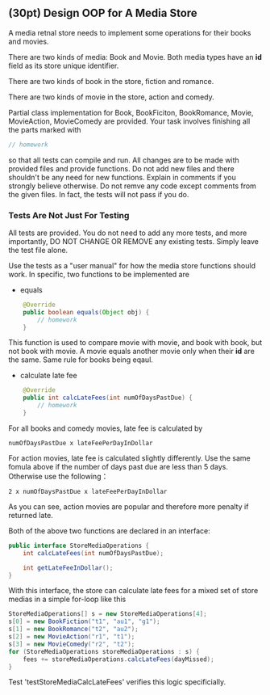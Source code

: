 ## (30pt) Design OOP for A Media Store

A media retnal store needs to implement some operations for their books and movies. 

There are two kinds of media: Book and Movie. Both media types have an **id** field as its store unique identifier. 

There are two kinds of book in the store, fiction and romance.

There are two kinds of movie in the store, action and comedy.

Partial class implementation for Book, BookFiciton, BookRomance, Movie, MovieAction, MovieComedy are provided. Your task involves finishing all the parts marked with

```java
// homework
```

so that all tests can compile and run. All changes are to be made with provided files and provide functions. Do not add new files and there shouldn't be any need for new functions. Explain in comments if you strongly believe otherwise. Do not remve any code except comments from the given files. In fact, the tests will not pass if you do. 

### Tests Are Not Just For Testing

All tests are provided. You do not need to add any more tests, and more importantly, DO NOT CHANGE OR REMOVE any existing tests. Simply leave the test file alone. 

Use the tests as a "user manual" for how the media store functions should work. In specific, two functions to be implemented are

- equals

```java
    @Override
    public boolean equals(Object obj) {
        // homework
    }
```

This function is used to compare movie with movie, and book with book, but not book with movie. A movie equals another movie only when their **id** are the same. Same rule for books being eqaul. 

- calculate late fee

```java
    @Override
    public int calcLateFees(int numOfDaysPastDue) {
        // homework
    }
```

For all books and comedy movies, late fee is calculated by

```
numOfDaysPastDue x lateFeePerDayInDollar
```

For action movies, late fee is calculated slightly differently. Use the same fomula above if the number of days past due are less than 5 days. Otherwise use the following：

```
2 x numOfDaysPastDue x lateFeePerDayInDollar
```

As you can see, action movies are popular and therefore more penalty if returned late.

Both of the above two functions are declared in an interface:

```java
public interface StoreMediaOperations {
    int calcLateFees(int numOfDaysPastDue);

    int getLateFeeInDollar();
}
```

With this interface, the store can calculate late fees for a mixed set of store medias in a simple for-loop like this

```java
StoreMediaOperations[] s = new StoreMediaOperations[4];
s[0] = new BookFiction("t1", "au1", "g1");
s[1] = new BookRomance("t2", "au2");
s[2] = new MovieAction("r1", "t1");
s[3] = new MovieComedy("r2", "t2");
for (StoreMediaOperations storeMediaOperations : s) {
	fees += storeMediaOperations.calcLateFees(dayMissed);
}
```

Test 'testStoreMediaCalcLateFees' verifies this logic specificially. 
